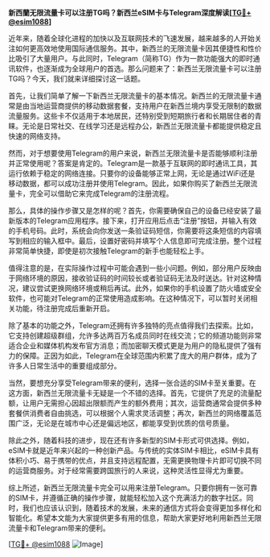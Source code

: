 **新西蘭无限流量卡可以注册TG吗？新西兰eSIM卡与Telegram深度解读[[TG💪+ @esim1088](https://t.me/s/esim1088)]**

近年来，随着全球化进程的加快以及互联网技术的飞速发展，越来越多的人开始关注如何更高效地使用国际通信服务。其中，新西兰的无限流量卡因其便捷性和性价比吸引了大量用户。与此同时，Telegram（简称TG）作为一款功能强大的即时通讯软件，也逐渐成为全球用户的首选。那么问题来了：新西兰无限流量卡可以注册TG吗？今天，我们就来详细探讨这一话题。

首先，让我们简单了解一下新西兰无限流量卡的基本情况。新西兰的无限流量卡通常是由当地运营商提供的移动数据套餐，支持用户在新西兰境内享受无限制的数据流量服务。这些卡不仅适用于本地居民，还特别受到短期旅行者和长期居住者的青睐。无论是日常社交、在线学习还是远程办公，新西兰无限流量卡都能提供稳定且快速的网络支持。

然而，对于想要使用Telegram的用户来说，新西兰无限流量卡是否能够顺利注册并正常使用呢？答案是肯定的。Telegram是一款基于互联网的即时通讯工具，其运行依赖于稳定的网络连接。只要你的设备能够正常上网，无论是通过WiFi还是移动数据，都可以成功注册并使用Telegram。因此，如果你购买了新西兰无限流量卡，完全可以借助它来完成Telegram的注册流程。

那么，具体的操作步骤又是怎样的呢？首先，你需要确保自己的设备已经安装了最新版本的Telegram应用程序。接下来，打开应用后点击“注册”按钮，并输入有效的手机号码。此时，系统会向你发送一条验证码短信，你需要将这条短信的内容填写到相应的输入框中。最后，设置好密码并填写个人信息即可完成注册。整个过程非常简单快捷，即使是初次接触Telegram的新手也能轻松上手。

值得注意的是，在实际操作过程中可能会遇到一些小问题。例如，部分用户反映由于网络环境的原因，接收验证码的时间较长或者验证码无法及时送达。针对这种情况，建议尝试更换网络环境或稍后再试。此外，如果你的手机设置了防火墙或安全软件，也可能对Telegram的正常使用造成影响。在这种情况下，可以暂时关闭相关功能，待注册完成后重新开启。

除了基本的功能之外，Telegram还拥有许多独特的亮点值得我们去探索。比如，它支持创建超级群组，允许多达两百万名成员同时在线交流；它的频道功能则非常适合企业和媒体机构发布官方消息；而加密聊天模式更是为用户的隐私提供了强有力的保障。正因为如此，Telegram在全球范围内积累了庞大的用户群体，成为了许多人日常生活中的重要组成部分。

当然，要想充分享受Telegram带来的便利，选择一张合适的SIM卡至关重要。在这方面，新西兰无限流量卡无疑是一个不错的选择。首先，它提供了充足的流量配额，让用户无需担心因超出限额而产生的额外费用；其次，运营商通常会提供多种套餐供消费者自由挑选，可以根据个人需求灵活调整；再次，新西兰的网络覆盖范围广泛，无论是在城市中心还是偏远地区，都能享受到优质的信号质量。

除此之外，随着科技的进步，现在还有许多新型的SIM卡形式可供选择。例如，eSIM卡就是近年来兴起的一种创新产品。与传统的实体SIM卡相比，eSIM卡具有体积小巧、易于携带的优点，并且支持远程配置，无需更换物理卡片即可切换不同的运营商服务。对于经常需要跨国旅行的人来说，这种灵活性显得尤为重要。

综上所述，新西兰无限流量卡完全可以用来注册Telegram。只要你拥有一张可靠的SIM卡，并遵循正确的操作步骤，就能轻松加入这个充满活力的数字社区。同时，我们也应该认识到，随着技术的发展，未来的通信方式将会变得更加多样化和智能化。希望本文能为大家提供更多有用的信息，帮助大家更好地利用新西兰无限流量卡和Telegram带来的便利。

[[TG💪+ @esim1088](https://t.me/s/esim1088) ![Image](https://i.postimg.cc/4NQfJmqS/Snipaste-2025-05-13-00-14-12.png)]
